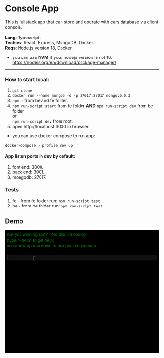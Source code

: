 # Console App

This is fullstack app that can store and operate with cars database via client console.
<br>
<br>
<b>Lang</b>: Typescript.
<br>
<b>Techies</b>: React, Express, MongoDB, Docker.
<br>
<b>Reqs</b>: Node.js version 18, Docker.
<br>
* you can use <b>NVM</b> if your nodejs version is not 18:
https://nodejs.org/en/download/package-manager/
<hr>

### How to start local:

1) `git clone`
2) `docker run --name mongo6 -d -p 27017:27017 mongo:6.0.3`
3) `npm i` from be and fe folder.
4) `npm run-script start` from fe folder <b>AND</b> `npm run-script dev` from be folder <br> or <br> `npm run-script dev` from root.
5) open http://localhost:3000 in browser.
* you can use docker compose to run app:
```
docker-compose --profile dev up
```

#### App listen ports in dev by default:
1) font end:  3000.
2) back end:  3001.
3) mongodb: 27017.

### Tests
1) fe - from fe folder run: `npm run-script test`
2) be - from be folder run: `npm run-script test`

## Demo
![Gif](./demo.gif)